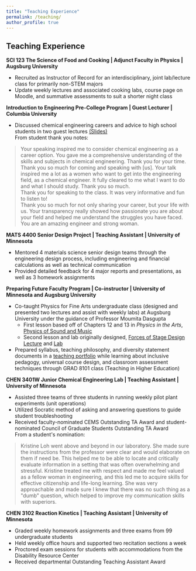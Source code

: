 ```yaml
---
title: "Teaching Experience"
permalink: /teaching/
author_profile: true
---
```


## Teaching Experience
**SCI 123 The Science of Food and Cooking | Adjunct Faculty in Physics | Augsburg University** <br/>
* Recruited as Instructor of Record for an interdisciplinary, joint lab/lecture class for primarily non-STEM majors
* Update weekly lectures and associated cooking labs, course page on Moodle, and summative assessments to suit a shorter night class 

**Introduction to Engineering Pre-College Program | Guest Lecturer | Columbia University** <br/>
* Discussed chemical engineering careers and advice to high school students in two guest lectures [(Slides)](files/KL_ColumbiaGuestSpeaker_2024.pdf)<br/>
From student thank you notes:<br/>
> Your speaking inspired me to consider chemical engineering as a career option. You gave me a comprehensive understanding of the skills and subjects in chemical engineering. Thank you for your time.<br/>
> Thank you so much for coming and speaking with [us]. Your talk inspired me a lot as a women who want to get into the engineering field, as a chemical engineer. It fully cleared to me what I want to do and what I should study. Thank you so much.<br/>
> Thank you for speaking to the class. It was very informative and fun to listen to!<br/>
> Thank you so much for not only sharing your career, but your life with us. Your transparency really showed how passionate you are about your field and helped me understand the struggles you have faced. You are an amazing engineer and strong woman.<br/>

**MATS 4400 Senior Design Project | Teaching Assistant | University of Minnesota** <br/>
* Mentored 4 materials science senior design teams through the engineering design process, including
engineering and financial calculations as well as technical communication
* Provided detailed feedback for 4 major reports and presentations, as well as 3 homework assignments

**Preparing Future Faculty Program | Co-instructor | University of Minnesota and Augsburg University** <br/>
*	Co-taught Physics for Fine Arts undergraduate class (designed and presented two lectures and assist with weekly labs) at Augsburg University under the guidance of Professor Moumita Dasgupta
    * First lesson based off of Chapters 12 and 13 in _Physics in the Arts_, [Physics of Sound and Music](PhysicsofSoundandMusic.pdf)
    * Second lesson and lab originally designed, [Forces of Stage Design Lecture](ForcesofStageDesign.pdf) and [Lab](StageDesignFBDandNormalForce.pdf) 
* Prepared syllabus, teaching philosophy, and diversity statement documents in a [teaching portfolio](Loh_TeachingPortfolio.pdf) while learning about inclusive pedagogy, universal course design, and classroom assessment techniques through GRAD 8101 class (Teaching in Higher Education)

**CHEN 3401W Junior Chemical Engineering Lab | Teaching Assistant | University of Minnesota** <br/>
* Assisted three teams of three students in running weekly pilot plant experiments (unit operations)
* Utilized Socratic method of asking and answering questions to guide student troubleshooting 
* Received faculty-nominated CEMS Outstanding TA Award and student-nominated Council of Graduate Students Outstanding TA Award <br/>
From a student's nomination:
> Kristine Loh went above and beyond in our laboratory. She made sure the instructions from the professor were clear and would elaborate on them if need be. This helped me to be able to locate and critically evaluate information in a setting that was often overwhelming and stressful. Kristine treated me with respect and made me feel valued as a fellow woman in engineering, and this led me to acquire skills for effective citizenship and life-long learning. She was very approachable and made sure I knew that there was no such thing as a "dumb" question, which helped to improve my communication skills with superiors.

**CHEN 3102 Reaction Kinetics | Teaching Assistant | University of Minnesota** <br/>
* Graded weekly homework assignments and three exams from 99 undergraduate students
* Held weekly office hours and supported two recitation sections a week
* Proctored exam sessions for students with accommodations from the Disability Resource Center
* Received departmental Outstanding Teaching Assistant Award
